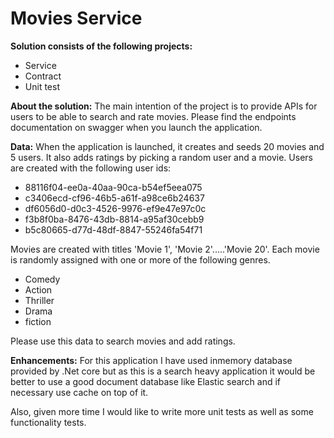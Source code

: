 # Movies Service

**Solution consists of the following projects:**
- Service 
- Contract
- Unit test

**About the solution:**
The main intention of the project is to provide APIs for users to be able to search and rate movies. Please find the endpoints documentation on swagger when you launch the application.

**Data:** 
When the application is launched, it creates and seeds 20 movies and 5 users. It also adds ratings by picking a random user and a movie. 
Users are created with the following user ids:
- 88116f04-ee0a-40aa-90ca-b54ef5eea075
- c3406ecd-cf96-46b5-a61f-a98ce6b24637
- df6056d0-d0c3-4526-9976-ef9e47e97c0c
- f3b8f0ba-8476-43db-8814-a95af30cebb9
- b5c80665-d77d-48df-8847-55246fa54f71

Movies are created with titles 'Movie 1', 'Movie 2'.....'Movie 20'. Each movie is randomly assigned with one or more of the following genres.
- Comedy
- Action
- Thriller
- Drama
- fiction

Please use this data to search movies and add ratings.

**Enhancements:**
For this application I have used inmemory database provided by .Net core but as this is a search heavy application it would be better to use a good document database like Elastic search and if necessary use cache on top of it.

Also, given more time I would like to write more unit tests as well as some functionality tests. 




